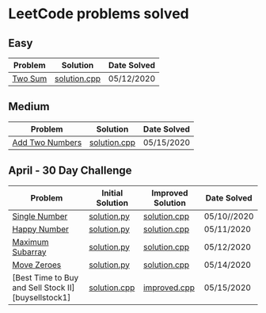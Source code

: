 # LeetCode problems solved

## Easy

| Problem            | Solution                | Date Solved |
| ------------------ | ----------------------- | ----------- |
| [Two Sum][twosum1] | [solution.cpp][twosum2] | 05/12/2020  |

## Medium

| Problem                           | Solution                       | Date Solved |
| --------------------------------- | ------------------------------ | ----------- |
| [Add Two Numbers][addtwonumbers1] | [solution.cpp][addtwonumbers2] | 05/15/2020  |

## April - 30 Day Challenge

| Problem                                             | Initial Solution               | Improved Solution              | Date Solved |
| --------------------------------------------------- | ------------------------------ | ------------------------------ | ----------- |
| [Single Number][singlenumber1]                      | [solution.py][singlenumber2]   | [solution.cpp][singlenumber3]  | 05/10//2020 |
| [Happy Number][happynumber1]                        | [solution.py][happynumber2]    | [solution.cpp][happynumber3]   | 05/11/2020  |
| [Maximum Subarray][maxsubarray1]                    | [solution.py][maxsubarray2]    | [solution.cpp][maxsubarray3]   | 05/12/2020  |
| [Move Zeroes][movezeroes1]                          | [solution.py][movezeroes2]     | [solution.cpp][movezeroes3]    | 05/14/2020  |
| [Best Time to Buy and Sell Stock II][buysellstock1] | [solution.cpp][buysellstocks2] | [improved.cpp][buysellstocks3] | 05/15/2020  |

[singlenumber1]: https://leetcode.com/explore/challenge/card/30-day-leetcoding-challenge/528/week-1/3283/
[singlenumber2]: ./April/SingleNumber/solution.py
[singlenumber3]: ./April/SingleNumber/solution.cpp
[happynumber1]: https://leetcode.com/explore/challenge/card/30-day-leetcoding-challenge/528/week-1/3284/
[happynumber2]: ./April/HappyNumber/solution.py
[happynumber3]: ./April/HappyNumber/solution.cpp
[twosum1]: https://leetcode.com/problems/two-sum/
[twosum2]: ./Easy/TwoSum/solution.cpp
[maxsubarray1]: https://leetcode.com/explore/challenge/card/30-day-leetcoding-challenge/528/week-1/3285/
[maxsubarray2]: ./April/MaxSubarray/solution.py
[maxsubarray3]: ./April/MaxSubarray/solution.cpp
[movezeroes1]: https://leetcode.com/explore/challenge/card/30-day-leetcoding-challenge/528/week-1/3286/
[movezeroes2]: ./April/MoveZeroes/solution.py
[movezeroes3]: ./April/MoveZeroes/solution.cpp
[addtwonumbers1]: https://leetcode.com/problems/add-two-numbers/
[addtwonumbers2]: ./Medium/AddTwoNumbers/solution.cpp
[buysellstocks1]: https://leetcode.com/explore/challenge/card/30-day-leetcoding-challenge/528/week-1/3287/
[buysellstocks2]: ./April/BuyAndSellStocks/solution.cpp
[buysellstocks3]: ./April/BuyAndSellStocks/improved.cpp
